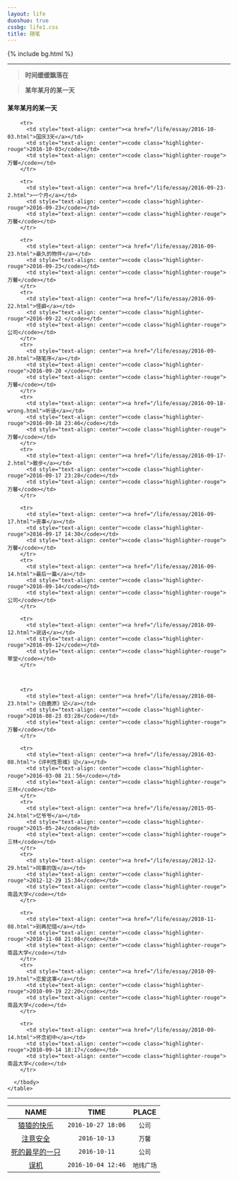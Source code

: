 ```yaml
---
layout: life
duoshuo: true
cssbg: life1.css
title: 随笔
---      
```


{% include bg.html %}

-----------

> **时间缓缓飘落在**

> **某年某月的某一天**



<div class='lifelog'>
  <h4 id="section-1">某年某月的某一天</h4>
	<table>
	  <thead>
		<tr>
		  <th style="text-align: center">NAME</th>
		  <th style="text-align: center">TIME</th>
		  <th style="text-align: center">PLACE</th>
		</tr>
	  </thead>
	  <tbody>
		<tr>
		  <td style="text-align: center"><a href="/life/essay/2016-10-27.html">猿猿的快乐</a></td>	  
		  <td style="text-align: center"><code class="highlighter-rouge">2016-10-27 18:06</code></td>
		  <td style="text-align: center"><code class="highlighter-rouge">公司</code></td>			  
		</tr>
		<tr>
		  <td style="text-align: center"><a href="/life/essay/2016-10-13.html">注意安全</a></td>	  
		  <td style="text-align: center"><code class="highlighter-rouge">2016-10-13</code></td>
		  <td style="text-align: center"><code class="highlighter-rouge">万馨</code></td>			  
		</tr>
		<tr>
		  <td style="text-align: center"><a href="/life/essay/2016-10-11.html">死的最早的一只</a></td>	  
		  <td style="text-align: center"><code class="highlighter-rouge">2016-10-11</code></td>
		  <td style="text-align: center"><code class="highlighter-rouge">公司</code></td>			  
		</tr>
		<tr>
		  <td style="text-align: center"><a href="/life/essay/2016-10-04.html">误机</a></td>	  
		  <td style="text-align: center"><code class="highlighter-rouge">2016-10-04 12:46</code></td>
		  <td style="text-align: center"><code class="highlighter-rouge">地纬广场</code></td>			  
		</tr>

		<tr>
		  <td style="text-align: center"><a href="/life/essay/2016-10-03.html">国庆3天</a></td>	  
		  <td style="text-align: center"><code class="highlighter-rouge">2016-10-03</code></td>
		  <td style="text-align: center"><code class="highlighter-rouge">万馨</code></td>			  
		</tr>

		<tr>
		  <td style="text-align: center"><a href="/life/essay/2016-09-23-2.html">一个月</a></td>	  
		  <td style="text-align: center"><code class="highlighter-rouge">2016-09-23</code></td>
		  <td style="text-align: center"><code class="highlighter-rouge">万馨</code></td>			  
		</tr>

		<tr>
		  <td style="text-align: center"><a href="/life/essay/2016-09-23.html">最久的物件</a></td>	  
		  <td style="text-align: center"><code class="highlighter-rouge">2016-09-23</code></td>
		  <td style="text-align: center"><code class="highlighter-rouge">万馨</code></td>			  
		</tr>
		<tr>
		  <td style="text-align: center"><a href="/life/essay/2016-09-22.html">怪癖</a></td>	  
		  <td style="text-align: center"><code class="highlighter-rouge">2016-09-22 </code></td>
		  <td style="text-align: center"><code class="highlighter-rouge">公司</code></td>			  
		</tr>
		<tr>
		  <td style="text-align: center"><a href="/life/essay/2016-09-20.html">随笔序</a></td>	  
		  <td style="text-align: center"><code class="highlighter-rouge">2016-09-20 </code></td>
		  <td style="text-align: center"><code class="highlighter-rouge">万馨</code></td>			  
		</tr>
		<tr>
		  <td style="text-align: center"><a href="/life/essay/2016-09-18-wrong.html">听话</a></td>	  
		  <td style="text-align: center"><code class="highlighter-rouge">2016-09-18 23:46</code></td>
		  <td style="text-align: center"><code class="highlighter-rouge">万馨</code></td>			  
		</tr>
		<tr>
		  <td style="text-align: center"><a href="/life/essay/2016-09-17-2.html">散步</a></td>	  
		  <td style="text-align: center"><code class="highlighter-rouge">2016-09-17 23:28</code></td>
		  <td style="text-align: center"><code class="highlighter-rouge">万馨</code></td>			  
		</tr>

		<tr>
		  <td style="text-align: center"><a href="/life/essay/2016-09-17.html">丧事</a></td>	  
		  <td style="text-align: center"><code class="highlighter-rouge">2016-09-17 14:30</code></td>
		  <td style="text-align: center"><code class="highlighter-rouge">万馨</code></td>			  
		</tr>
		<tr>
		  <td style="text-align: center"><a href="/life/essay/2016-09-14.html">最后一篇</a></td>	  
		  <td style="text-align: center"><code class="highlighter-rouge">2016-09-14</code></td>
		  <td style="text-align: center"><code class="highlighter-rouge">公司</code></td>			  
		</tr>		

		<tr>
		  <td style="text-align: center"><a href="/life/essay/2016-09-12.html">说话</a></td>	  
		  <td style="text-align: center"><code class="highlighter-rouge">2016-09-12</code></td>
		  <td style="text-align: center"><code class="highlighter-rouge">草堂</code></td>			  
		</tr>	



		<tr>
		  <td style="text-align: center"><a href="/life/essay/2016-08-23.html">《白鹿原》记</a></td>	  
		  <td style="text-align: center"><code class="highlighter-rouge">2016-08-23 03:28</code></td>
		  <td style="text-align: center"><code class="highlighter-rouge">万馨</code></td>			  
		</tr>

		<tr>
		  <td style="text-align: center"><a href="/life/essay/2016-03-08.html">《评判性思维》记</a></td>	  
		  <td style="text-align: center"><code class="highlighter-rouge">2016-03-08 21：56</code></td>
		  <td style="text-align: center"><code class="highlighter-rouge">三林</code></td>			  
		</tr>	
		<tr>
		  <td style="text-align: center"><a href="/life/essay/2015-05-24.html">忆爷爷</a></td>	  
		  <td style="text-align: center"><code class="highlighter-rouge">2015-05-24</code></td>
		  <td style="text-align: center"><code class="highlighter-rouge">三林</code></td>			  
		</tr>	
		<tr>
		  <td style="text-align: center"><a href="/life/essay/2012-12-29.html">同事的饭</a></td>	  
		  <td style="text-align: center"><code class="highlighter-rouge">2012-12-29 15:34</code></td>
		  <td style="text-align: center"><code class="highlighter-rouge">南昌大学</code></td>			  
		</tr>

		<tr>
		  <td style="text-align: center"><a href="/life/essay/2010-11-08.html">别再犯错</a></td>		  
		  <td style="text-align: center"><code class="highlighter-rouge">2010-11-08 21:08</code></td>
		  <td style="text-align: center"><code class="highlighter-rouge">南昌大学</code></td>			  
		</tr>		
		<tr>
		  <td style="text-align: center"><a href="/life/essay/2010-09-19.html">恋爱这事</a></td>		  
		  <td style="text-align: center"><code class="highlighter-rouge">2010-09-19 22:20</code></td>
		  <td style="text-align: center"><code class="highlighter-rouge">南昌大学</code></td>			  
		</tr>

		<tr>
		  <td style="text-align: center"><a href="/life/essay/2010-09-14.html">怀念初中</a></td>
		  <td style="text-align: center"><code class="highlighter-rouge">2010-09-14 18:17</code></td>
		  <td style="text-align: center"><code class="highlighter-rouge">南昌大学</code></td>			  
		</tr>

	  </tbody>
	</table>
</div>


-----------

